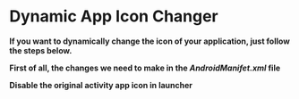 ﻿# Dynamic App Icon Changer

**If you want to dynamically change the icon of your application, just follow the steps below.**


**First of all, the changes we need to make in the _AndroidManifet.xml_ file**

**Disable the original activity app icon in launcher**

   <activity
            android:name=".MainActivity"
            android:exported="true">
            <intent-filter>
                <action android:name="android.intent.action.MAIN" />
                <!--<category android:name="android.intent.category.LAUNCHER" />-->
            </intent-filter>
        </activity>

